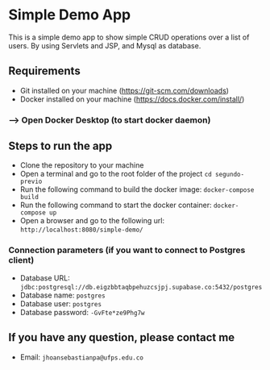 # Simple Demo App
This is a simple demo app to show simple CRUD operations over a list of users.
By using Servlets and JSP, and Mysql as database.

## Requirements
- Git installed on your machine (https://git-scm.com/downloads)
- Docker installed on your machine (https://docs.docker.com/install/)

### --> Open Docker Desktop (to start docker daemon)

## Steps to run the app
- Clone the repository to your machine
- Open a terminal and go to the root folder of the project `cd segundo-previo`
- Run the following command to build the docker image: `docker-compose build`
- Run the following command to start the docker container: `docker-compose up`
- Open a browser and go to the following url: `http://localhost:8080/simple-demo/`

### Connection parameters (if you want to connect to Postgres client)
- Database URL: `jdbc:postgresql://db.eigzbbtaqbpehuzcsjpj.supabase.co:5432/postgres`
- Database name: `postgres`
- Database user: `postgres`
- Database password: `-GvFte*ze9Phg7w`

## If you have any question, please contact me
- Email: `jhoansebastianpa@ufps.edu.co`